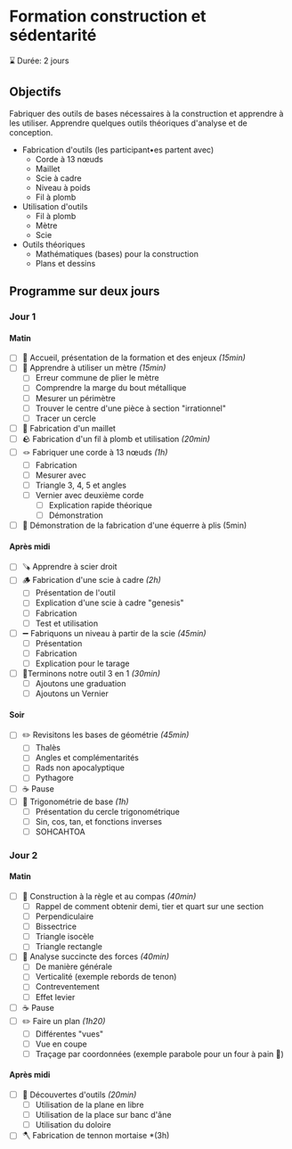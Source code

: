 # Formation construction et sédentarité  

⌛ Durée: 2 jours

## Objectifs
Fabriquer des outils de bases nécessaires à la construction et apprendre à les utiliser. Apprendre quelques outils théoriques d'analyse et de conception.

- Fabrication d'outils (les participant•es partent avec)
    - Corde à 13 nœuds
    - Maillet
    - Scie à cadre
    - Niveau à poids
	- Fil à plomb
- Utilisation d'outils
    - Fil à plomb
    - Mètre
    - Scie
- Outils théoriques
    - Mathématiques (bases) pour la construction
    - Plans et dessins

## Programme sur deux jours
### Jour 1
#### Matin
- [ ] 👋 Accueil, présentation de la formation et des enjeux *(15min)* 
- [ ] 📏 Apprendre à utiliser un mètre *(15min)*
	- [ ] Erreur commune de plier le mètre
	- [ ] Comprendre la marge du bout métallique 
	- [ ] Mesurer un périmètre 
	- [ ] Trouver le centre d'une pièce à section "irrationnel"
	- [ ] Tracer un cercle
- [ ] 🔨 Fabrication d'un maillet
- [ ] 🪨 Fabrication d'un fil à plomb et utilisation *(20min)* 
- [ ] 🪢 Fabriquer une corde à 13 nœuds *(1h)*
	- [ ] Fabrication
	- [ ] Mesurer avec
	- [ ] Triangle 3, 4, 5 et angles
	- [ ] Vernier avec deuxième corde
		- [ ] Explication rapide théorique
		- [ ] Démonstration
- [ ] 📐 Démonstration de la fabrication d'une équerre à plis (5min)

#### Après midi
- [ ] 🪚 Apprendre à scier droit
- [ ] 🪵 Fabrication d'une scie à cadre *(2h)*
	- [ ] Présentation de l'outil
	- [ ] Explication d'une scie à cadre "genesis"
	- [ ] Fabrication
	- [ ] Test et utilisation
- [ ] ➖ Fabriquons un niveau à partir de la scie *(45min)*
	- [ ] Présentation
	- [ ] Fabrication
	- [ ] Explication pour le tarage
- [ ] 🤹Terminons notre outil 3 en 1 *(30min)*
	- [ ] Ajoutons une graduation
	- [ ] Ajoutons un Vernier

#### Soir
- [ ] ✏️ Revisitons les bases de géométrie *(45min)*
	- [ ] Thalès 
	- [ ] Angles et complémentarités
	- [ ] Rads non apocalyptique 
	- [ ] Pythagore 
- [ ] ☕ Pause
- [ ] 🧮 Trigonométrie de base *(1h)*
	- [ ] Présentation du cercle trigonométrique
	- [ ] Sin, cos, tan, et fonctions inverses
	- [ ] SOHCAHTOA

### Jour 2

#### Matin
- [ ] 📏 Construction à la règle et au compas *(40min)*
    - [ ] Rappel de comment obtenir demi, tier et quart sur une section
	- [ ] Perpendiculaire
	- [ ] Bissectrice 
	- [ ] Triangle isocèle 
	- [ ] Triangle rectangle
- [ ] 🧐 Analyse succincte des forces  *(40min)*
	- [ ] De manière générale 
	- [ ] Verticalité (exemple rebords de tenon)
	- [ ] Contreventement
	- [ ] Effet levier
- [ ] ☕ Pause
- [ ] ✏️ Faire un plan *(1h20)*
	- [ ] Différentes "vues"
	- [ ] Vue en coupe
	- [ ] Traçage par coordonnées (exemple parabole pour un four à pain 🍞)

#### Après midi
- [ ] 🧰 Découvertes d'outils *(20min)*
	- [ ] Utilisation de la plane en libre
	- [ ] Utilisation de la place sur banc d'âne
	- [ ] Utilisation du doloire
- [ ] 🪓 Fabrication de tennon mortaise *(3h)